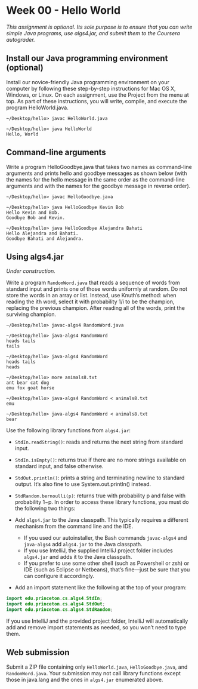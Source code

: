 # Week 00 - Hello World

_This assignment is optional. Its sole purpose is to ensure that you can write simple Java programs, use algs4.jar, and submit them to the Coursera autograder._

## Install our Java programming environment (optional)

Install our novice-friendly Java programming environment on your computer by following these step-by-step instructions for Mac OS X, Windows, or Linux. On each assignment, use the Project from the menu at top.
As part of these instructions, you will write, compile, and execute the program HelloWorld.java.

```
~/Desktop/hello> javac HelloWorld.java

~/Desktop/hello> java HelloWorld
Hello, World
```

## Command-line arguments

Write a program HelloGoodbye.java that takes two names as command-line arguments and prints hello and goodbye messages as shown below (with the names for the hello message in the same order as the command-line arguments and with the names for the goodbye message in reverse order).

```
~/Desktop/hello> javac HelloGoodbye.java

~/Desktop/hello> java HelloGoodbye Kevin Bob
Hello Kevin and Bob.
Goodbye Bob and Kevin.

~/Desktop/hello> java HelloGoodbye Alejandra Bahati
Hello Alejandra and Bahati.
Goodbye Bahati and Alejandra.
```

## Using algs4.jar

_Under construction._ 

Write a program `RandomWord.java` that reads a sequence of words from standard input and prints one of those words uniformly at random. Do not store the words in an array or list. Instead, use Knuth’s method: when reading the ith word, select it with probability 1/i to be the champion, replacing the previous champion. After reading all of the words, print the surviving champion.

```
~/Desktop/hello> javac-algs4 RandomWord.java

~/Desktop/hello> java-algs4 RandomWord
heads tails
tails

~/Desktop/hello> java-algs4 RandomWord
heads tails
heads

~/Desktop/hello> more animals8.txt
ant bear cat dog
emu fox goat horse

~/Desktop/hello> java-algs4 RandomWord < animals8.txt
emu

~/Desktop/hello> java-algs4 RandomWord < animals8.txt
bear
```

Use the following library functions from `algs4.jar`:

* `StdIn.readString()`: reads and returns the next string from standard input.
* `StdIn.isEmpty()`: returns true if there are no more strings available on standard input, and false otherwise.
* `StdOut.println()`: prints a string and terminating newline to standard output. It’s also fine to use System.out.println() instead.
* `StdRandom.bernoulli(p)`: returns true with probability p and false with probability 1−p.
In order to access these library functions, you must do the following two things:

* Add `algs4.jar` to the Java classpath. This typically requires a different mechanism from the command line and the IDE.
  * If you used our autoinstaller, the Bash commands `javac-algs4` and `java-algs4` add `algs4.jar` to the Java classpath.
  * If you use IntelliJ, the supplied IntelliJ project folder includes `algs4.jar` and adds it to the Java classpath.
  * If you prefer to use some other shell (such as Powershell or zsh) or IDE (such as Eclipse or Netbeans), that’s fine—just be sure that you can configure it accordingly.
* Add an import statement like the following at the top of your program:

```java
import edu.princeton.cs.algs4.StdIn;
import edu.princeton.cs.algs4.StdOut;
import edu.princeton.cs.algs4.StdRandom;
```
If you use IntelliJ and the provided project folder, IntelliJ will automatically add and remove import statements as needed, so you won’t need to type them.

## Web submission

Submit a ZIP file containing only `HelloWorld.java`, `HelloGoodbye.java`, and `RandomWord.java`. Your submission may not call library functions except those in java.lang and the ones in `algs4.jar` enumerated above.
